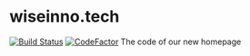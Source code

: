 # wiseinno.tech
[![Build Status](https://travis-ci.org/WiSeInno/home.svg?branch=master)](https://travis-ci.org/WiSeInno/home)
[![CodeFactor](https://www.codefactor.io/repository/github/wiseinno/home/badge)](https://www.codefactor.io/repository/github/wiseinno/home)
The code of our new homepage
